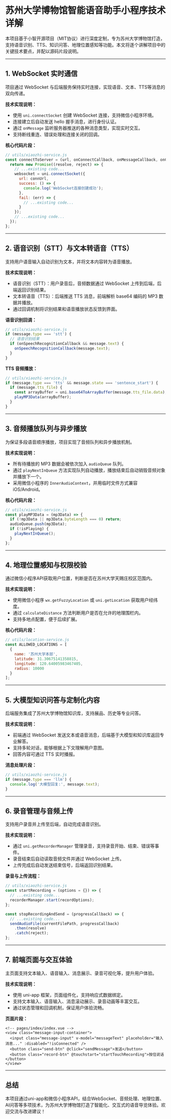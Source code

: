 # 苏州大学博物馆智能语音助手小程序技术详解

本项目基于小智开源项目（MIT协议）进行深度定制，专为苏州大学博物馆打造，支持语音识别、TTS、知识问答、地理位置感知等功能。本文将逐个讲解项目中的关键技术要点，并配以源码片段说明。

---

## 1. WebSocket 实时通信

项目通过 WebSocket 与后端服务保持实时连接，实现语音、文本、TTS等消息的双向传递。

**技术实现说明：**
- 使用 `uni.connectSocket` 创建 WebSocket 连接，支持微信小程序环境。
- 连接建立后自动发送 hello 握手消息，进行身份认证。
- 通过 `onMessage` 监听服务器推送的各种消息类型，实现实时交互。
- 支持断线重连、错误处理和连接关闭的回调。

**核心代码片段：**
```js
// utils/xiaozhi-service.js
const connectToServer = (url, onConnectCallback, onMessageCallback, onCloseCallback, onErrorCallback, onSpeechRecognition) => {
  return new Promise((resolve, reject) => {
    // ...existing code...
    websocket = uni.connectSocket({
      url: connUrl,
      success: () => {
        console.log('WebSocket连接创建成功');
      },
      fail: (err) => {
        // ...existing code...
      }
    });
    // ...existing code...
  });
};
```

---

## 2. 语音识别（STT）与文本转语音（TTS）

支持用户语音输入自动识别为文本，并将文本内容转为语音播放。

**技术实现说明：**
- 语音识别（STT）：用户录音后，音频数据通过 WebSocket 上传到后端，后端返回识别结果。
- 文本转语音（TTS）：后端推送 TTS 消息，前端解析 base64 编码的 MP3 数据并播放。
- 通过回调机制将识别结果和语音播放状态反馈到界面。

**语音识别回调：**
```js
// utils/xiaozhi-service.js
if (message.type === 'stt') {
  // 语音识别结果
  if (onSpeechRecognitionCallback && message.text) {
    onSpeechRecognitionCallback(message.text);
  }
}
```

**TTS 音频播放：**
```js
// utils/xiaozhi-service.js
if (message.type === 'tts' && message.state === 'sentence_start') {
  if (message.tts_file) {
    const arrayBuffer = uni.base64ToArrayBuffer(message.tts_file.data);
    playMP3Data(arrayBuffer);
  }
}
```

---

## 3. 音频播放队列与异步播放

为保证多段语音顺序播放，项目实现了音频队列和异步播放机制。

**技术实现说明：**
- 所有待播放的 MP3 数据会被依次加入 `audioQueue` 队列。
- 通过 `playNextInQueue` 方法实现队列自动播放，播放结束后自动销毁音频对象并播放下一个。
- 采用微信小程序的 `InnerAudioContext`，并用临时文件方式兼容 iOS/Android。

**核心代码片段：**
```js
// utils/xiaozhi-service.js
const playMP3Data = (mp3Data) => {
  if (!mp3Data || mp3Data.byteLength === 0) return;
  audioQueue.push(mp3Data);
  if (!isPlaying) {
    playNextInQueue();
  }
};
```

---

## 4. 地理位置感知与权限校验

通过微信小程序API获取用户位置，判断是否在苏州大学天赐庄校区范围内。

**技术实现说明：**
- 使用微信小程序 `wx.getFuzzyLocation` 或 `uni.getLocation` 获取用户经纬度。
- 通过 `calculateDistance` 方法判断用户是否在允许的地理围栏内。
- 支持多地点配置，便于后续扩展。

**核心代码片段：**
```js
// utils/location-service.js
const ALLOWED_LOCATIONS = [
  {
    name: '苏州大学本部',
    latitude: 31.30675141358815, 
    longitude: 120.64005983467405,
    radius: 10000
  }
];
```

---

## 5. 大模型知识问答与定制化内容

后端服务集成了苏州大学博物馆知识库，支持展品、历史等专业问答。

**技术实现说明：**
- 前端通过 WebSocket 发送文本或语音消息，后端基于大模型和知识库返回专业解答。
- 支持多轮对话，能够根据上下文理解用户意图。
- 回答内容可通过 TTS 实时播报。

**消息处理片段：**
```js
// utils/xiaozhi-service.js
if (message.type === 'llm') {
  console.log('大模型回复:', message.text);
}
```

---

## 6. 录音管理与音频上传

支持用户录音并上传至后端，自动完成语音识别。

**技术实现说明：**
- 通过 `uni.getRecorderManager` 管理录音，支持录音开始、结束、错误等事件。
- 录音结束后自动读取音频文件并通过 WebSocket 上传。
- 上传完成后自动发送结束信号，后端返回识别结果。

**录音与上传流程：**
```js
// utils/xiaozhi-service.js
const startRecording = (options = {}) => {
  // ...existing code...
  recorderManager.start(recordOptions);
};

const stopRecordingAndSend = (progressCallback) => {
  // ...existing code...
  sendAudioFile(currentFilePath, progressCallback)
    .then(resolve)
    .catch(reject);
};
```

---

## 7. 前端页面与交互体验

主页面支持文本输入、语音输入、消息展示、录音可视化等，提升用户体验。

**技术实现说明：**
- 使用 uni-app 框架，页面组件化，支持响应式数据绑定。
- 支持文本输入、语音输入、消息滚动展示、录音动画等丰富交互。
- 通过状态管理和回调机制，保证用户体验流畅。

**页面片段：**
```vue
<!-- pages/index/index.vue -->
<view class="message-input-container">
  <input class="message-input" v-model="messageText" placeholder="输入消息..." :disabled="!isConnected" />
  <button class="send-btn" @click="sendMessage">发送</button>
  <button class="record-btn" @touchstart="startTouchRecording">按住说话</button>
</view>
```

---

## 总结

本项目通过uni-app和微信小程序API，结合WebSocket、音频处理、地理位置、AI问答等多项技术，为苏州大学博物馆打造了智能化、交互式的语音导览体验。欢迎交流与改进建议！
